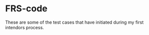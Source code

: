 # FRS-code

These are some of the test cases that have initiated during my first intendors process.
